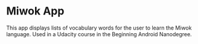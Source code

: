 Miwok App
===================================

This app displays lists of vocabulary words for the user to learn the Miwok language.
Used in a Udacity course in the Beginning Android Nanodegree.

